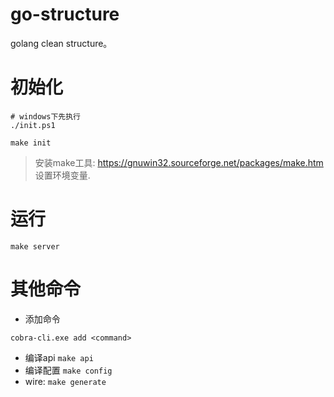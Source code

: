 # go-structure
golang clean structure。

# 初始化

```shell
# windows下先执行 
./init.ps1

make init 
```
> 安装make工具:  https://gnuwin32.sourceforge.net/packages/make.htm <br>
> 设置环境变量.

# 运行
```shell
make server
```

# 其他命令
* 添加命令
```shell
cobra-cli.exe add <command> 
```
* 编译api 
`make api`
* 编译配置
`make config`
* wire: `make generate`